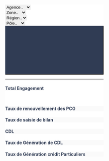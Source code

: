 <div class="container-fluid" style="background-color: white; margin-bottom: 10px; width: max-content">
  <div class="card" style="border-width: 0px;" *ngIf="user.profile.profileType != 'AGENCE'">
    <div class="card-body">
      <div class="row">
        <div class="col-lg-11 col-md-12">
          <div class="row">
            <div class="col-lg-3 col-md-12" *ngIf="user.profile.profileType != 'AGENCE'">
              <select #a (change)="handleAgenceSelection(a.value)" cSelect id="agence_select" required
                class="form-control" style="background-color: #f0f0f0; border-width: 0px;">
                <option value="default" disabled selected>Agence..</option>
                <option *ngFor="let agence of agences" [value]="agence">{{agence}}</option>
              </select>
            </div>
            <div class="col-lg-3 col-md-12" *ngIf="['PCB','RISQUE REPORTING','GROUPE', 'REGION','PBD','RISQUE CREDIT'].includes(user.profile.profileType)">
              <select #z (change)="handleZoneSelection(z.value)" cSelect id="zone_select" required
                class="form-control" style="background-color: #f0f0f0; border-width: 0px;">
                <option value="default" disabled selected>Zone..</option>
                <option *ngFor="let zone of zones" [value]="zone">{{zone}}</option>
              </select>
            </div>
            <div class="col-lg-3 col-md-12" *ngIf="['RISQUE REPORTING', 'RISQUE CREDIT', 'PCB','PBD'].includes(user.profile.profileType)">
              <select #r (change)="handleRegionSelection(r.value)" cSelect id="region_select" required
                class="form-control" style="background-color: #f0f0f0; border-width: 0px;">
                <option value="default" disabled selected>Région..</option>
                <option *ngFor="let reg of regions" [value]="reg">{{reg}}</option>
              </select>
            </div>
            <div class="col-lg-3 col-md-12" *ngIf="['RISQUE REPORTING','RISQUE CREDIT'].includes(user.profile.profileType)">
              <select #p (change)="handlePoleSelection(p.value)" cSelect id="pole_select" required
                class="form-control" style="background-color: #f0f0f0; border-width: 0px;">
                <option value="default" disabled selected>Pôle..</option>
                <option *ngFor="let pole of poles" [value]="pole">{{pole}}</option>
              </select>
            </div>
          </div>
        </div>
        <div class="col-lg-1 col-md-12" style="display: flex; justify-content: flex-end; align-items: center;">
          <button (click)="reset();" class="btn btn-primary" style="background-color: #303C54; color: white; border-color: #303C54;">
            <svg cIcon="" name="cil-filter-x"></svg>
          </button>
        </div>
      </div>
      <hr>
    </div>
  </div>

  <div class="row" style="margin-top: 5px;">
    <div class="col-lg-8 col-md-12" style="width: max-content;">
      <div class="card" style="background-color: rgb(250, 250, 250); border-width: 0px; margin-top: 10px;">
        <div class="card-body" >
          <h4 class="card-title" style="color: #303C54;">Total Engagement</h4>
          <div id="usa" style="width: 100%;">
            <apx-chart [series]="chartOptions1.series" [chart]="chartOptions1.chart"
              [dataLabels]="chartOptions1.dataLabels" [plotOptions]="chartOptions1.plotOptions"
              [yaxis]="chartOptions1.yaxis" [xaxis]="chartOptions1.xaxis" [fill]="chartOptions1.fill"
              [title]="chartOptions1.title" [legend]="chartOptions1.legend"></apx-chart>
          </div>
        </div>
      </div>
    </div>
    <div class="col-lg-4 col-md-12">
      <div class="row">
        <div class="col-lg-12 col-md-12">
          <div class="card" style="margin-top: 10px; background-color: rgb(250, 250, 250); border-width: 0px; margin-bottom: 5px;">
            <div class="card-body">
              <h5 class="card-title" style="color: #303C54;" [innerText]="Camembert2Name"></h5>
              <div id="usa">
                <apx-chart [series]="chartOptionsDec22.series" [chart]="chartOptionsDec22.chart"
                  [labels]="chartOptionsDec22.labels" [fill]="chartOptionsDec22.fill"
                  [legend]="chartOptionsDec22.legend" [tooltip]="chartOptionsDec22.tooltip"></apx-chart>
              </div>
            </div>
          </div>
        </div>
        <div class="col-lg-12 col-md-12">
          <div class="card" style="background-color: rgb(250, 250, 250); border-width: 0px;">
            <div class="card-body">
              <h5 class="card-title" style="color: #303C54;" [innerText]="Camembert1Name"></h5>
              <div id="usa">
                <apx-chart [series]="chartOptionsMars23.series" [chart]="chartOptionsMars23.chart"
                  [labels]="chartOptionsMars23.labels" [fill]="chartOptionsMars23.fill"
                  [legend]="chartOptionsMars23.legend" [tooltip]="chartOptionsMars23.tooltip"></apx-chart>
              </div>
            </div>
          </div>
        </div>
      </div>
    </div>
  </div>
  <div class="row" style="padding-top: 5px;">
    <div class="col-lg-4 col-md-12">
      <div class="card" style="background-color: rgb(250, 250, 250); border-width: 0px;">
        <div class="card-body">
          <h4 class="card-title" style="color: #303C54;">Taux de renouvellement des PCG</h4>
          <div id="usa" style="height: auto">
            <apx-chart [series]="tauxDeRenvPCG.series" [chart]="tauxDeRenvPCG.chart"
              [dataLabels]="tauxDeRenvPCG.dataLabels" [plotOptions]="tauxDeRenvPCG.plotOptions"
              [yaxis]="tauxDeRenvPCG.yaxis" [xaxis]="tauxDeRenvPCG.xaxis" [fill]="tauxDeRenvPCG.fill"
              [title]="tauxDeRenvPCG.title" [legend]="tauxDeRenvPCG.legend"></apx-chart>
          </div>
        </div>
      </div>
    </div>
    <div class="col-lg-4 col-md-12">
      <div class="card" style="background-color: rgb(250, 250, 250); border-width: 0px;">
        <div class="card-body">
          <h4 class="card-title" style="color: #303C54;">Taux de saisie de bilan</h4>
          <div id="usa" style="height: auto">
            <apx-chart [series]="tauxDeSaisieDeBilan.series" [chart]="tauxDeSaisieDeBilan.chart"
              [dataLabels]="tauxDeSaisieDeBilan.dataLabels" [plotOptions]="tauxDeSaisieDeBilan.plotOptions"
              [yaxis]="tauxDeSaisieDeBilan.yaxis" [xaxis]="tauxDeSaisieDeBilan.xaxis" [fill]="tauxDeSaisieDeBilan.fill"
              [title]="tauxDeSaisieDeBilan.title" [legend]="tauxDeSaisieDeBilan.legend"></apx-chart>
          </div>
        </div>
      </div>
    </div>
    <div class="col-lg-4 col-md-12">
      <div class="card" style="background-color: rgb(250, 250, 250); border-width: 0px;">
        <div class="card-body">
          <h4 class="card-title" style="color: #303C54;">CDL</h4>
          <div id="sales-overview" style="min-height: auto;">
            <apx-chart [series]="tauxCDL.series" [chart]="tauxCDL.chart" [dataLabels]="tauxCDL.dataLabels"
              [plotOptions]="tauxCDL.plotOptions" [yaxis]="tauxCDL.yaxis" [xaxis]="tauxCDL.xaxis" [fill]="tauxCDL.fill"
              [title]="tauxCDL.title" [legend]="tauxCDL.legend"></apx-chart>
          </div>
        </div>
      </div>
    </div>
  </div>
  <div class="row" style="margin-top: 5px;">
    <div class="col-lg-6 col-md-12">
      <div class="card" style="background-color: rgb(250, 250, 250); border-width: 0px; margin-bottom: 5px;">
        <div class="card-body">
          <h4 class="card-title" style="color: #303C54;">Taux de Génération de CDL</h4>
          <div id="usa">
            <apx-chart [series]="tauxDeGeneCDL.series" [chart]="tauxDeGeneCDL.chart"
              [dataLabels]="tauxDeGeneCDL.dataLabels" [plotOptions]="tauxDeGeneCDL.plotOptions"
              [yaxis]="tauxDeGeneCDL.yaxis" [xaxis]="tauxDeGeneCDL.xaxis" [fill]="tauxDeGeneCDL.fill"
              [title]="tauxDeGeneCDL.title" [legend]="tauxDeGeneCDL.legend"></apx-chart>
          </div>
        </div>
      </div>
    </div>
    <div class="col-lg-6 col-md-12">
      <div class="card" style="background-color: rgb(250, 250, 250); border-width: 0px;  margin-bottom: 5px;">
        <div class="card-body">
          <h4 class="card-title" style="color: #303C54;">Taux de Génération crédit Particuliers</h4>
          <div id="newsletter-campaign" style="min-height: auto;">
            <apx-chart [series]="tauxCreditPart.series" [chart]="tauxCreditPart.chart"
              [dataLabels]="tauxCreditPart.dataLabels" [plotOptions]="tauxCreditPart.plotOptions"
              [yaxis]="tauxCreditPart.yaxis" [xaxis]="tauxCreditPart.xaxis" [fill]="tauxCreditPart.fill"
              [title]="tauxCreditPart.title" [legend]="tauxCreditPart.legend"></apx-chart>
          </div>
        </div>
      </div>
    </div>
  </div>
</div>
